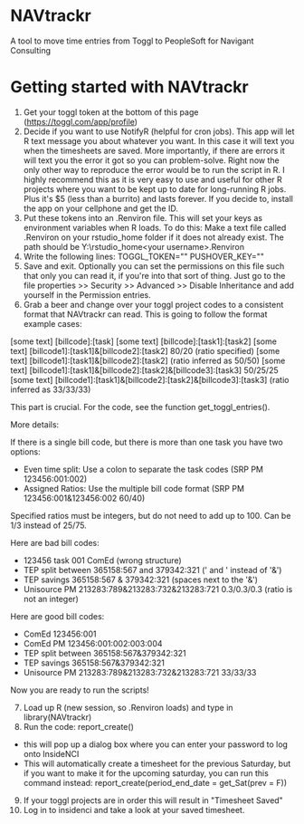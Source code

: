 # NAVtrackr
A tool to move time entries from Toggl to PeopleSoft for Navigant Consulting

# Getting started with NAVtrackr

1. Get your toggl token at the bottom of this page (https://toggl.com/app/profile)
2. Decide if you want to use NotifyR (helpful for cron jobs). This app will let R text message you about whatever you want. In this case it will text you when the timesheets are saved. More importantly, if there are errors it will text you the error it got so you can problem-solve. Right now the only other way to reproduce the error would be to run the script in R. I highly recommend this as it is very easy to use and useful for other R projects where you want to be kept up to date for long-running R jobs. Plus it's $5 (less than a burrito) and lasts forever. If you decide to, install the app on your cellphone and get the ID.
3. Put these tokens into an .Renviron file. This will set your keys as environment variables when R loads. To do this:
Make a text file called .Renviron on your rstudio_home folder if it does not already exist. The path should be Y:\rstudio_home\<your username>\.Renviron
4. Write the following lines: TOGGL_TOKEN="<your toggl token>" PUSHOVER_KEY="<your pushover key>"
5. Save and exit. Optionally you can set the permissions on this file such that only you can read it, if you're into that sort of thing. Just go to the file properties >> Security >> Advanced >> Disable Inheritance and add yourself in the Permission entries.
6. Grab a beer and change over your toggl project codes to a consistent format that NAVtrackr can read. This is going to follow the format example cases:

[some text] [billcode]:[task] 
[some text] [billcode]:[task1]:[task2]
[some text] [billcode1]:[task1]&[billcode2]:[task2] 80/20                                     (ratio specified)
[some text] [billcode1]:[task1]&[billcode2]:[task2]                                           (ratio inferred as 50/50)
[some text] [billcode1]:[task1]&[billcode2]:[task2]&[billcode3]:[task3] 50/25/25
[some text] [billcode1]:[task1]&[billcode2]:[task2]&[billcode3]:[task3]                       (ratio inferred as 33/33/33)

This part is crucial. For the code, see the function get_toggl_entries().

More details:

If there is a single bill code, but there is more than one task you have two options:

- Even time split: Use a colon to separate the task codes (SRP PM 123456:001:002)
- Assigned Ratios: Use the multiple bill code format (SRP PM 123456:001&123456:002 60/40)

Specified ratios must be integers, but do not need to add up to 100. Can be 1/3 instead of 25/75.

Here are bad bill codes:
- 123456 task 001 ComEd (wrong structure)
- TEP split between 365158:567 and 379342:321 (' and ' instead of '&')
- TEP savings 365158:567 & 379342:321 (spaces next to the '&')
- Unisource PM 213283:789&213283:732&213283:721 0.3/0.3/0.3 (ratio is not an integer)

Here are good bill codes:
- ComEd 123456:001
- ComEd PM 123456:001:002:003:004
- TEP split between 365158:567&379342:321
- TEP savings 365158:567&379342:321
- Unisource PM 213283:789&213283:732&213283:721 33/33/33

Now you are ready to run the scripts! 

7. Load up R (new session, so .Renviron loads) and type in library(NAVtrackr)
8. Run the code: report_create() 
  - this will pop up a dialog box where you can enter your password to log onto InsideNCI
  - This will automatically create a timesheet for the previous Saturday, but if you want to make it for the upcoming saturday, you can run this command instead: report_create(period_end_date = get_Sat(prev = F)) 
9. If your toggl projects are in order this will result in "Timesheet Saved"
10. Log in to insidenci and take a look at your saved timesheet.
